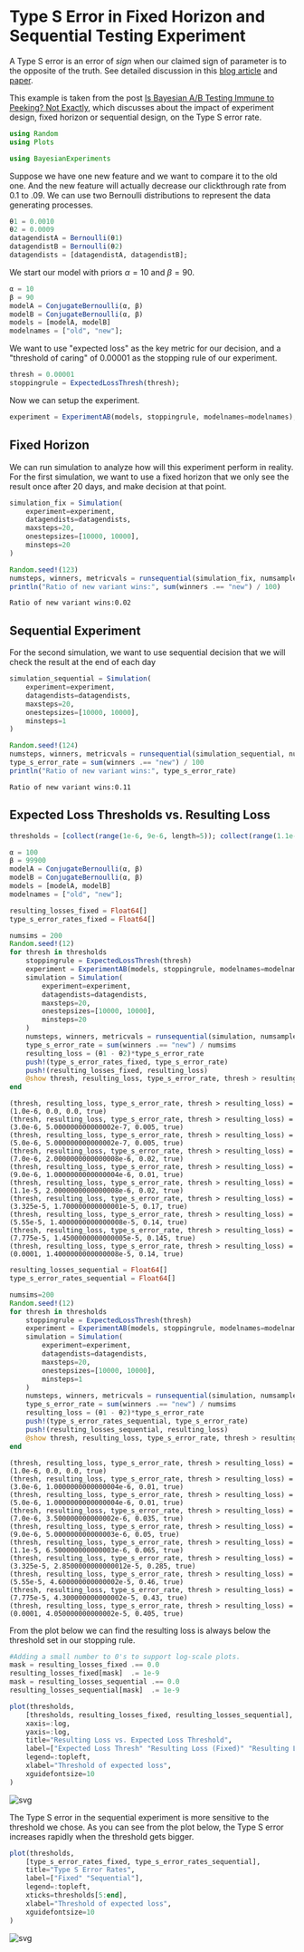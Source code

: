 # Type S Error in Fixed Horizon and Sequential Testing Experiment

A Type S error is an error of *sign* when our claimed sign of parameter is to the opposite of the truth. See detailed discussion in this [blog article](https://statmodeling.stat.columbia.edu/2004/12/29/type_1_type_2_t/) and [paper](http://www.stat.columbia.edu/~gelman/research/published/francis8.pdf).

This example is taken from the post [Is Bayesian A/B Testing Immune to Peeking? Not Exactly](http://varianceexplained.org/r/bayesian-ab-testing/), which discusses about the impact of experiment design, fixed horizon or sequential design, on the Type S error rate.


```julia
using Random
using Plots

using BayesianExperiments
```

Suppose we have one new feature and we want to compare it to the old one.
And the new feature will actually decrease our clickthrough rate from $0.1%$ to $.09%$.
We can use two Bernoulli distributions to represent the data generating processes.


```julia
θ1 = 0.0010
θ2 = 0.0009
datagendistA = Bernoulli(θ1)
datagendistB = Bernoulli(θ2)
datagendists = [datagendistA, datagendistB];
```

We start our model with priors $α=10$ and $β=90$.


```julia
α = 10
β = 90
modelA = ConjugateBernoulli(α, β)
modelB = ConjugateBernoulli(α, β)
models = [modelA, modelB]
modelnames = ["old", "new"];
```

We want to use "expected loss" as the key metric for our decision, and a "threshold of caring" of 0.00001 as the stopping rule of our experiment.


```julia
thresh = 0.00001
stoppingrule = ExpectedLossThresh(thresh);
```

Now we can setup the experiment. 


```julia
experiment = ExperimentAB(models, stoppingrule, modelnames=modelnames);
```

## Fixed Horizon

We can run simulation to analyze how will this experiment perform in reality. 
For the first simulation, we want to use a fixed horizon that 
we only see the result once after 20 days, and make decision at that point.


```julia
simulation_fix = Simulation(
    experiment=experiment,
    datagendists=datagendists,
    maxsteps=20,
    onestepsizes=[10000, 10000],
    minsteps=20
)

Random.seed!(123)
numsteps, winners, metricvals = runsequential(simulation_fix, numsamples=10000, numsims=100)
println("Ratio of new variant wins:", sum(winners .== "new") / 100)
```

    Ratio of new variant wins:0.02


## Sequential Experiment

For the second simulation, we want to use sequential decision that 
we will check the result at the end of each day


```julia
simulation_sequential = Simulation(
    experiment=experiment,
    datagendists=datagendists,
    maxsteps=20,
    onestepsizes=[10000, 10000],
    minsteps=1
)

Random.seed!(124)
numsteps, winners, metricvals = runsequential(simulation_sequential, numsamples=10000, numsims=100)
type_s_error_rate = sum(winners .== "new") / 100
println("Ratio of new variant wins:", type_s_error_rate)
```

    Ratio of new variant wins:0.11


## Expected Loss Thresholds vs. Resulting Loss


```julia
thresholds = [collect(range(1e-6, 9e-6, length=5)); collect(range(1.1e-5, 1e-4, length=5))];
```


```julia
α = 100
β = 99900
modelA = ConjugateBernoulli(α, β)
modelB = ConjugateBernoulli(α, β)
models = [modelA, modelB]
modelnames = ["old", "new"];
```


```julia
resulting_losses_fixed = Float64[]
type_s_error_rates_fixed = Float64[]

numsims = 200
Random.seed!(12)
for thresh in thresholds
    stoppingrule = ExpectedLossThresh(thresh)
    experiment = ExperimentAB(models, stoppingrule, modelnames=modelnames)
    simulation = Simulation(
        experiment=experiment,
        datagendists=datagendists,
        maxsteps=20,
        onestepsizes=[10000, 10000],
        minsteps=20
    )
    numsteps, winners, metricvals = runsequential(simulation, numsamples=5000, numsims=numsims)
    type_s_error_rate = sum(winners .== "new") / numsims
    resulting_loss = (θ1 - θ2)*type_s_error_rate
    push!(type_s_error_rates_fixed, type_s_error_rate)
    push!(resulting_losses_fixed, resulting_loss)
    @show thresh, resulting_loss, type_s_error_rate, thresh > resulting_loss
end
```

    (thresh, resulting_loss, type_s_error_rate, thresh > resulting_loss) = (1.0e-6, 0.0, 0.0, true)
    (thresh, resulting_loss, type_s_error_rate, thresh > resulting_loss) = (3.0e-6, 5.000000000000002e-7, 0.005, true)
    (thresh, resulting_loss, type_s_error_rate, thresh > resulting_loss) = (5.0e-6, 5.000000000000002e-7, 0.005, true)
    (thresh, resulting_loss, type_s_error_rate, thresh > resulting_loss) = (7.0e-6, 2.0000000000000008e-6, 0.02, true)
    (thresh, resulting_loss, type_s_error_rate, thresh > resulting_loss) = (9.0e-6, 1.0000000000000004e-6, 0.01, true)
    (thresh, resulting_loss, type_s_error_rate, thresh > resulting_loss) = (1.1e-5, 2.0000000000000008e-6, 0.02, true)
    (thresh, resulting_loss, type_s_error_rate, thresh > resulting_loss) = (3.325e-5, 1.700000000000001e-5, 0.17, true)
    (thresh, resulting_loss, type_s_error_rate, thresh > resulting_loss) = (5.55e-5, 1.4000000000000008e-5, 0.14, true)
    (thresh, resulting_loss, type_s_error_rate, thresh > resulting_loss) = (7.775e-5, 1.4500000000000005e-5, 0.145, true)
    (thresh, resulting_loss, type_s_error_rate, thresh > resulting_loss) = (0.0001, 1.4000000000000008e-5, 0.14, true)



```julia
resulting_losses_sequential = Float64[]
type_s_error_rates_sequential = Float64[]

numsims=200
Random.seed!(12)
for thresh in thresholds
    stoppingrule = ExpectedLossThresh(thresh)
    experiment = ExperimentAB(models, stoppingrule, modelnames=modelnames)
    simulation = Simulation(
        experiment=experiment,
        datagendists=datagendists,
        maxsteps=20,
        onestepsizes=[10000, 10000],
        minsteps=1
    )
    numsteps, winners, metricvals = runsequential(simulation, numsamples=4000, numsims=numsims)
    type_s_error_rate = sum(winners .== "new") / numsims
    resulting_loss = (θ1 - θ2)*type_s_error_rate
    push!(type_s_error_rates_sequential, type_s_error_rate)
    push!(resulting_losses_sequential, resulting_loss)
    @show thresh, resulting_loss, type_s_error_rate, thresh > resulting_loss
end
```

    (thresh, resulting_loss, type_s_error_rate, thresh > resulting_loss) = (1.0e-6, 0.0, 0.0, true)
    (thresh, resulting_loss, type_s_error_rate, thresh > resulting_loss) = (3.0e-6, 1.0000000000000004e-6, 0.01, true)
    (thresh, resulting_loss, type_s_error_rate, thresh > resulting_loss) = (5.0e-6, 1.0000000000000004e-6, 0.01, true)
    (thresh, resulting_loss, type_s_error_rate, thresh > resulting_loss) = (7.0e-6, 3.500000000000002e-6, 0.035, true)
    (thresh, resulting_loss, type_s_error_rate, thresh > resulting_loss) = (9.0e-6, 5.000000000000003e-6, 0.05, true)
    (thresh, resulting_loss, type_s_error_rate, thresh > resulting_loss) = (1.1e-5, 6.500000000000003e-6, 0.065, true)
    (thresh, resulting_loss, type_s_error_rate, thresh > resulting_loss) = (3.325e-5, 2.8500000000000012e-5, 0.285, true)
    (thresh, resulting_loss, type_s_error_rate, thresh > resulting_loss) = (5.55e-5, 4.600000000000002e-5, 0.46, true)
    (thresh, resulting_loss, type_s_error_rate, thresh > resulting_loss) = (7.775e-5, 4.300000000000002e-5, 0.43, true)
    (thresh, resulting_loss, type_s_error_rate, thresh > resulting_loss) = (0.0001, 4.050000000000002e-5, 0.405, true)


From the plot below we can find the resulting loss is always below the threshold set in our stopping rule.


```julia
#Adding a small number to 0's to support log-scale plots.
mask = resulting_losses_fixed .== 0.0
resulting_losses_fixed[mask]  .= 1e-9
mask = resulting_losses_sequential .== 0.0
resulting_losses_sequential[mask]  .= 1e-9

plot(thresholds, 
    [thresholds, resulting_losses_fixed, resulting_losses_sequential], 
    xaxis=:log, 
    yaxis=:log, 
    title="Resulting Loss vs. Expected Loss Threshold",
    label=["Expected Loss Thresh" "Resulting Loss (Fixed)" "Resulting Loss (Sequential)"],
    legend=:topleft, 
    xlabel="Threshold of expected loss",
    xguidefontsize=10
)
```




    
![svg](type_s_error_files/type_s_error_23_0.svg)
    



The Type S error in the sequential experiment is more sensitive to the threshold we chose. As you can see from the plot below, the Type S error increases rapidly when the threshold gets bigger.


```julia
plot(thresholds, 
    [type_s_error_rates_fixed, type_s_error_rates_sequential], 
    title="Type S Error Rates",
    label=["Fixed" "Sequential"],
    legend=:topleft,
    xticks=thresholds[5:end],
    xlabel="Threshold of expected loss",
    xguidefontsize=10
)
```




    
![svg](type_s_error_files/type_s_error_25_0.svg)
    


